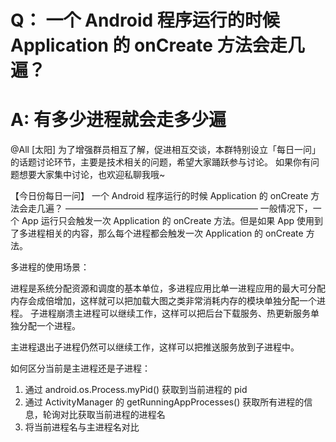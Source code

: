 # Q： 一个 Android 程序运行的时候 Application 的 onCreate 方法会走几遍？

# A: 有多少进程就会走多少遍


@All
[太阳] 为了增强群员相互了解，促进相互交谈，本群特别设立「每日一问」的话题讨论环节，主要是技术相关的问题，希望大家踊跃参与讨论。
如果你有问题想要大家集中讨论，也欢迎私聊我哦~

【今日份每日一问】
一个 Android 程序运行的时候 Application 的 onCreate 方法会走几遍？
——————————————————————
一般情况下，一个 App 运行只会触发一次 Application 的 onCreate 方法。但是如果 App 使用到了多进程相关的内容，那么每个进程都会触发一次 Application 的 onCreate 方法。

多进程的使用场景：

进程是系统分配资源和调度的基本单位，多进程应用比单一进程应用的最大可分配内存会成倍增加，这样就可以把加载大图之类非常消耗内存的模块单独分配一个进程。
子进程崩溃主进程可以继续工作，这样可以把后台下载服务、热更新服务单独分配一个进程。

主进程退出子进程仍然可以继续工作，这样可以把推送服务放到子进程中。

如何区分当前是主进程还是子进程：

1. 通过 android.os.Process.myPid() 获取到当前进程的 pid
2. 通过 ActivityManager 的 getRunningAppProcesses() 获取所有进程的信息，轮询对比获取当前进程的进程名
3. 将当前进程名与主进程名对比
